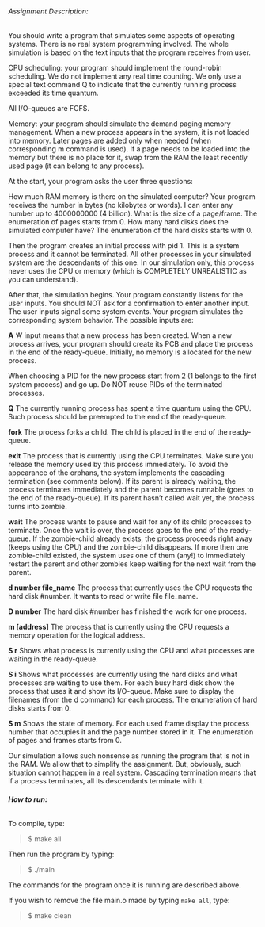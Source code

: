 

###### Assignment Description:

You should write a program that simulates some aspects of operating systems. There is no real system programming involved. The whole simulation is based on the text inputs that the program receives from user.

CPU scheduling: your program should implement the round-robin scheduling. We do not implement any real time counting. We only use a special text command Q to indicate that the currently running process exceeded its time quantum.

All I/O-queues are FCFS.

Memory: your program should simulate the demand paging memory management. When a new process appears in the system, it is not loaded into memory. Later pages are added only when needed (when corresponding m command is used). If a page needs to be loaded into the memory but there is no place for it, swap from the RAM the least recently used page (it can belong to any process).

At the start, your program asks the user three questions:

How much RAM memory is there on the simulated computer? Your program receives the number in bytes (no kilobytes or words). I can enter any number up to 4000000000 (4 billion).
What is the size of a page/frame. The enumeration of pages starts from 0.
How many hard disks does the simulated computer have? The enumeration of the hard disks starts with 0.

Then the program creates an initial process with pid 1. This is a system process and it cannot be terminated. All other processes in your simulated system are the descendants of this one. In our simulation only, this process never uses the CPU or memory (which is COMPLETELY UNREALISTIC as you can understand).

After that, the simulation begins. Your program constantly listens for the user inputs. You should NOT ask for a confirmation to enter another input. The user inputs signal some system events. Your program simulates the corresponding system behavior. The possible inputs are:


**A**       ‘A’ input means that a new process has been created. When a new process arrives, your program should create its PCB and place the process in the end of the ready-queue. Initially, no memory is allocated for the new process.

When choosing a PID for the new process start from 2 (1 belongs to the first system process) and go up. Do NOT reuse PIDs of the terminated processes.
 

**Q**       The currently running process has spent a time quantum using the CPU. Such process should be preempted to the end of the ready-queue.
 

**fork**       The process forks a child. The child is placed in the end of the ready-queue.
 

**exit**         The process that is currently using the CPU terminates. Make sure you release the memory used by this process immediately. To avoid the appearance of the orphans, the system implements the cascading termination (see comments below). If its parent is already waiting, the process terminates immediately and the parent becomes runnable (goes to the end of the ready-queue). If its parent hasn’t called wait yet, the process turns into zombie.

 
**wait**        The process wants to pause and wait for any of its child processes to terminate. Once the wait is over, the process goes to the end of the ready-queue. If the zombie-child already exists, the process proceeds right away (keeps using the CPU) and the zombie-child disappears. If more then one zombie-child existed, the system uses one of them (any!) to immediately restart the parent and other zombies keep waiting for the next wait from the parent.

 
**d number file_name**       The process that currently uses the CPU requests the hard disk #number. It wants to read or write file file_name.

 
**D number**   The hard disk #number has finished the work for one process.

 
**m [address]**   The process that is currently using the CPU requests a memory operation for the logical address.

 
**S r**     Shows what process is currently using the CPU and what processes are waiting in the ready-queue.

 
**S i**      Shows what processes are currently using the hard disks and what processes are waiting to use them. For each busy hard disk show the process that uses it and show its I/O-queue. Make sure to display the filenames (from the d command) for each process. The enumeration of hard disks starts from 0.

 
**S m**   Shows the state of memory. For each used frame display the process number that occupies it and the page number stored in it. The enumeration of pages and frames starts from 0.


Our simulation allows such nonsense as running the program that is not in the RAM. We allow that to simplify the assignment. But, obviously, such situation cannot happen in a real system.
Cascading termination means that if a process terminates, all its descendants terminate with it.




###### **How to run:**

To compile, type:
> $ make all

Then run the program by typing:
> $ ./main

The commands for the program once it is running are described above.

If you wish to remove the file main.o made by typing ```make all```, type:
> $ make clean
